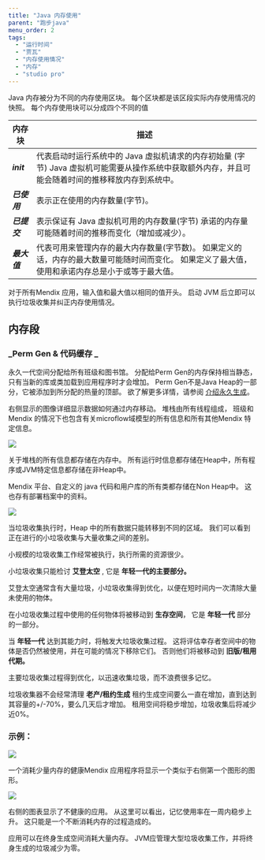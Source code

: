 ```yaml
---
title: "Java 内存使用"
parent: "跑步java"
menu_order: 2
tags:
  - "运行时间"
  - "贾瓦"
  - "内存使用情况"
  - "内存"
  - "studio pro"
---
```


Java 内存被分为不同的内存使用区块。 每个区块都是该区段实际内存使用情况的快照。 每个内存使用块可以分成四个不同的值

| 内存块        | 描述                                                                               |
| ---------- | -------------------------------------------------------------------------------- |
| **_init_** | 代表启动时运行系统中的 Java 虚拟机请求的内存初始量 (字节) Java 虚拟机可能需要从操作系统中获取额外内存，并且可能会随着时间的推移释放内存到系统中。 |
| **_已使用_**  | 表示正在使用的内存数量(字节)。                                                                 |
| **_已提交_**  | 表示保证有 Java 虚拟机可用的内存数量(字节) 承诺的内存量可能随着时间的推移而变化（增加或减少）。                             |
| **_最大值_**  | 代表可用来管理内存的最大内存数量(字节数)。 如果定义的话，内存的最大数量可能随时间而变化。 如果定义了最大值，使用和承诺内存总是小于或等于最大值。       |

对于所有Mendix 应用，输入值和最大值以相同的值开头。 启动 JVM 后立即可以执行垃圾收集并纠正内存使用情况。

## 内存段

### **_Perm Gen & 代码缓存 _**

永久一代空间分配给所有班级和图书馆。 分配给Perm Gen的内存保持相当静态，只有当新的库或类加载到应用程序时才会增加。 Perm Gen不是Java Heap的一部分，它被添加到所分配的热量的顶部。 欲了解更多详情，请参阅 [介绍永久生成](https://blogs.oracle.com/jonthecollector/presenting-the-permanent-generation)。

右侧显示的图像详细显示数据如何通过内存移动。 堆栈由所有线程组成， 班级和Mendix 的情况下也包含有关microflow域模型的所有信息和所有其他Mendix 特定信息。

![](attachments/16714070/16844065.png)

关于堆栈的所有信息都存储在内存中。 所有运行时信息都存储在Heap中，所有程序或JVM特定信息都存储在非Heap中。

Mendix 平台、自定义的 java 代码和用户库的所有类都存储在Non Heap中。 这也存有部署档案中的资料。

![](attachments/16714070/16844066.png)

当垃圾收集执行时，Heap 中的所有数据只能转移到不同的区域。 我们可以看到正在进行的小垃圾收集与大量收集之间的差别。

小规模的垃圾收集工作经常被执行，执行所需的资源很少。

小垃圾收集只能检讨 **艾登太空** , 它是 **年轻一代的主要部分。**

艾登太空通常含有大量垃圾，小垃圾收集得到优化，以便在短时间内一次清除大量未使用的物体。

在小垃圾收集过程中使用的任何物体将被移动到 **生存空间**， 它是 **年轻一代** 部分的一部分。

当 **年轻一代** 达到其能力时，将触发大垃圾收集过程。 这将评估幸存者空间中的物体是否仍然被使用，并在可能的情况下移除它们。 否则他们将被移动到 **旧版/租用代期。**

主要垃圾收集过程得到优化，以迅速收集垃圾，而不浪费很多记忆。

垃圾收集器不会经常清理 **老产/租约生成** 租约生成空间要么一直在增加，直到达到其容量的+/-70%，要么几天后才增加。 租用空间将稳步增加，垃圾收集后将减少近0%。

### 示例：

![](attachments/16714070/16844068.png)

一个消耗少量内存的健康Mendix 应用程序将显示一个类似于右侧第一个图形的图形。

![](attachments/16714070/16844067.png)

右侧的图表显示了不健康的应用。 从这里可以看出，记忆使用率在一周内稳步上升。 这只能是一个不断消耗内存的过程造成的。

应用可以在终身生成空间消耗大量内存。 JVM应管理大型垃圾收集工作，并将终身生成的垃圾减少为零。
